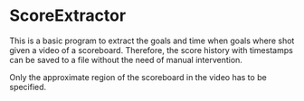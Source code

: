 # ScoreExtractor

This is a basic program to extract the goals and time when goals where shot given a video of a scoreboard.
Therefore, the score history with timestamps can be saved to a file without the need of manual intervention.

Only the approximate region of the scoreboard in the video has to be specified.